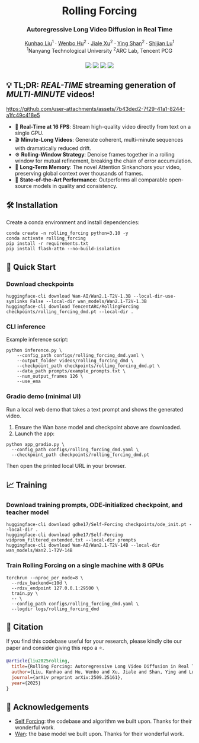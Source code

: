 <p align="center">
<h1 align="center">Rolling Forcing</h1>
<h3 align="center">Autoregressive Long Video Diffusion in Real Time</h3>
</p>
<p align="center">
  <p align="center">
    <a href="https://kunhao-liu.github.io/">Kunhao Liu</a><sup>1</sup>
    ·
    <a href="https://wbhu.github.io/">Wenbo Hu</a><sup>2</sup>
    ·
    <a href="https://bluestyle97.github.io/">Jiale Xu</a><sup>2</sup>
    ·
    <a href="http://www.linkedin.com/in/YingShanProfile">Ying Shan</a><sup>2</sup>
    ·
    <a href="https://personal.ntu.edu.sg/shijian.lu/">Shijian Lu</a><sup>1</sup><br>
    <sup>1</sup>Nanyang Technological University <sup>2</sup>ARC Lab, Tencent PCG
  </p>
  <h3 align="center"><a href="https://arxiv.org/abs/2509.25161"><img src="https://img.shields.io/badge/ArXiv-Paper-brown"></a> <a href="https://kunhao-liu.github.io/Rolling_Forcing_Webpage/"><img src="https://img.shields.io/badge/Project-Webpage-bron"></a> <a href="https://github.com/TencentARC/RollingForcing"><img src="https://img.shields.io/badge/GitHub-Code-blue"></a> <a href="https://huggingface.co/TencentARC/RollingForcing"><img src="https://img.shields.io/badge/HuggingFace-Model-yellow"></a></h3>
</p>


## 💡 TL;DR: ***REAL-TIME*** streaming generation of ***MULTI-MINUTE*** videos!

https://github.com/user-attachments/assets/7b43ded2-7f29-41a1-8244-a1fc49c418e5

- 🚀 **Real-Time at 16 FPS**:​​ Stream high-quality video directly from text on a ​single GPU.
- 🎬 **Minute-Long Videos**:​​ Generate coherent, multi-minute sequences with ​dramatically reduced drift.
- ​⚙️ **Rolling-Window Strategy**:​​ Denoise frames together in a rolling window for mutual refinement, ​breaking the chain of error accumulation.
- ​🧠 **Long-Term Memory**:​​ The novel ​Attention Sink​ anchors your video, preserving global context over thousands of frames.
- ​🥇 **State-of-the-Art Performance**:​​ Outperforms all comparable open-source models in quality and consistency.


## 🛠️ Installation
Create a conda environment and install dependencies:
```
conda create -n rolling_forcing python=3.10 -y
conda activate rolling_forcing
pip install -r requirements.txt
pip install flash-attn --no-build-isolation
```

## 🚀 Quick Start
### Download checkpoints
```
huggingface-cli download Wan-AI/Wan2.1-T2V-1.3B --local-dir-use-symlinks False --local-dir wan_models/Wan2.1-T2V-1.3B
huggingface-cli download TencentARC/RollingForcing checkpoints/rolling_forcing_dmd.pt --local-dir .
```

### CLI inference
Example inference script:
```
python inference.py \
    --config_path configs/rolling_forcing_dmd.yaml \
    --output_folder videos/rolling_forcing_dmd \
    --checkpoint_path checkpoints/rolling_forcing_dmd.pt \
    --data_path prompts/example_prompts.txt \
    --num_output_frames 126 \
    --use_ema
```

### Gradio demo (minimal UI)
Run a local web demo that takes a text prompt and shows the generated video.

1) Ensure the Wan base model and checkpoint above are downloaded.
2) Launch the app:
```
python app_gradio.py \
  --config_path configs/rolling_forcing_dmd.yaml \
  --checkpoint_path checkpoints/rolling_forcing_dmd.pt
```
Then open the printed local URL in your browser.

## 📈 Training
### Download training prompts, ODE-initialized checkpoint, and teacher model
```
huggingface-cli download gdhe17/Self-Forcing checkpoints/ode_init.pt --local-dir .
huggingface-cli download gdhe17/Self-Forcing vidprom_filtered_extended.txt --local-dir prompts
huggingface-cli download Wan-AI/Wan2.1-T2V-14B --local-dir wan_models/Wan2.1-T2V-14B
```

### Train Rolling Forcing on a single machine with 8 GPUs
```
torchrun --nproc_per_node=8 \
  --rdzv_backend=c10d \
  --rdzv_endpoint 127.0.0.1:29500 \
  train.py \
  -- \
  --config_path configs/rolling_forcing_dmd.yaml \
  --logdir logs/rolling_forcing_dmd
```

## 🔖 Citation
If you find this codebase useful for your research, please kindly cite our paper and consider giving this repo a ⭐️.
```bibtex
@article{liu2025rolling,
  title={Rolling Forcing: Autoregressive Long Video Diffusion in Real Time},
  author={Liu, Kunhao and Hu, Wenbo and Xu, Jiale and Shan, Ying and Lu, Shijian},
  journal={arXiv preprint arXiv:2509.25161},
  year={2025}
}
```

## 🙏 Acknowledgements
- [Self Forcing](https://github.com/guandeh17/Self-Forcing): the codebase and algorithm we built upon. Thanks for their wonderful work.
- [Wan](https://github.com/Wan-Video/Wan2.1): the base model we built upon. Thanks for their wonderful work.
